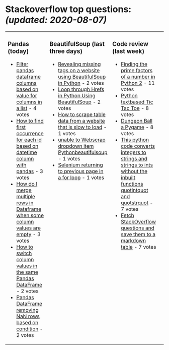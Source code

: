 # Stackoverflow top questions: *(updated: <!-- date starts -->2020-08-07<!-- date ends -->)*

<table><tr><td valign="top" width="33%">

### Pandas (today)
<!-- pandas starts -->
* [Filter pandas dataframe columns based on value for columns in a list](https://stackoverflow.com/questions/63303313/filter-pandas-dataframe-columns-based-on-value-for-columns-in-a-list) - 4 votes
* [How to find first occurrence for each id based on datetime column with pandas](https://stackoverflow.com/questions/63298234/how-to-find-first-occurrence-for-each-id-based-on-datetime-column-with-pandas) - 3 votes
* [How do I merge multiple rows in Dataframe when some column values are empty](https://stackoverflow.com/questions/63294588/how-do-i-merge-multiple-rows-in-dataframe-when-some-column-values-are-empty) - 3 votes
* [How to switch column values in the same Pandas DataFrame](https://stackoverflow.com/questions/63291741/how-to-switch-column-values-in-the-same-pandas-dataframe) - 2 votes
* [Pandas DataFrame removing NaN rows based on condition](https://stackoverflow.com/questions/63300329/pandas-dataframe-removing-nan-rows-based-on-condition) - 2 votes
<!-- pandas ends -->
</td><td valign="top" width="34%">


### BeautifulSoup (last three days)
<!-- beautifulsoup starts -->
* [Revealing missing tags on a website using BeautifulSoup in Python](https://stackoverflow.com/questions/63280471/revealing-missing-tags-on-a-website-using-beautifulsoup-in-python) - 2 votes
* [Loop through Hrefs in Python Using BeautifulSoup](https://stackoverflow.com/questions/63269263/loop-through-hrefs-in-python-using-beautifulsoup) - 2 votes
* [How to scrape table data from a website that is slow to load](https://stackoverflow.com/questions/63299585/how-to-scrape-table-data-from-a-website-that-is-slow-to-load) - 1 votes
* [unable to Webscrap dropdown item Pythonbeautifulsoup](https://stackoverflow.com/questions/63260136/unable-to-webscrap-dropdown-item-pythonbeautifulsoup) - 1 votes
* [Selenium returning to previous page in a for loop](https://stackoverflow.com/questions/63259934/selenium-returning-to-previous-page-in-a-for-loop) - 1 votes
<!-- beautifulsoup ends -->
</td><td valign="top" width="34%">


### Сode review (last week)
<!-- python starts -->
* [Finding the prime factors of a number in Python 2](https://codereview.stackexchange.com/questions/247287/finding-the-prime-factors-of-a-number-in-python-2) - 11 votes
* [Python textbased Tic Tac Toe](https://codereview.stackexchange.com/questions/247290/python-text-based-tic-tac-toe) - 8 votes
* [Dungeon Ball a Pygame](https://codereview.stackexchange.com/questions/247482/dungeon-ball-a-pygame) - 8 votes
* [This python code converts integers to strings and strings to ints without the inbuilt functions quotintquot and quotstrquot](https://codereview.stackexchange.com/questions/247564/this-python-code-converts-integers-to-strings-and-strings-to-ints-without-the-in) - 7 votes
* [Fetch StackOverflow questions and save them to a markdown table](https://codereview.stackexchange.com/questions/247417/fetch-stackoverflow-questions-and-save-them-to-a-markdown-table) - 7 votes
<!-- python ends -->
</td><td valign="top" width="34%">
